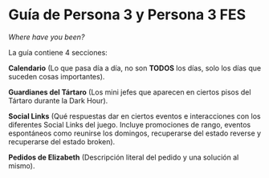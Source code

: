 # Guía de Persona 3 y Persona 3 FES

_Where have you been?_

La guía contiene 4 secciones:

**Calendario** (Lo que pasa día a día, no son **TODOS** los días, solo los días que suceden cosas importantes).

**Guardianes del Tártaro** (Los mini jefes que aparecen en ciertos pisos del Tártaro durante la Dark Hour).

**Social Links** (Qué respuestas dar en ciertos eventos e interacciones con los diferentes Social Links del juego. Incluye promociones de rango, eventos espontáneos como reunirse los domingos, recuperarse del estado reverse y recuperarse del estado broken).

**Pedidos de Elizabeth** (Descripción literal del pedido y una solución al mismo).